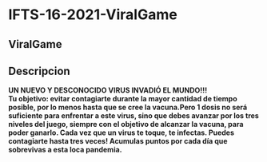 # IFTS-16-2021-ViralGame

<!DOCTYPE html>
<html>
  <h2>ViralGame</h2>
  <h2>Descripcion</h2>
  <p><strong>UN NUEVO Y DESCONOCIDO VIRUS INVADIÓ EL MUNDO!!!<strong></br> Tu objetivo: evitar contagiarte durante la mayor cantidad de tiempo posible, por lo menos hasta que se cree la vacuna.Pero 1 dosis no será suficiente para enfrentar a este virus, sino que debes avanzar por los tres niveles del juego,  siempre con el objetivo de alcanzar la vacuna, para poder ganarlo. Cada vez que un virus te toque, te infectas. Puedes contagiarte hasta tres veces! Acumulas puntos por cada día que sobrevivas a esta loca pandemia. </p>
</html>
